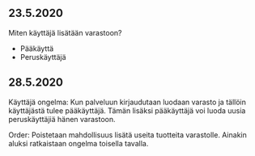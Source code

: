 ## 23.5.2020
Miten käyttäjä lisätään varastoon? 
* Pääkäyttä
* Peruskäyttäjä

## 28.5.2020
Käyttäjä ongelma:
Kun palveluun kirjaudutaan luodaan varasto ja tällöin käyttäjästä tulee pääkäyttäjä. Tämän lisäksi pääkäyttäjä voi luoda uusia peruskäyttäjiä hänen varastoon.

Order:
Poistetaan mahdollisuus lisätä useita tuotteita varastolle. Ainakin aluksi ratkaistaan ongelma toisella tavalla.


